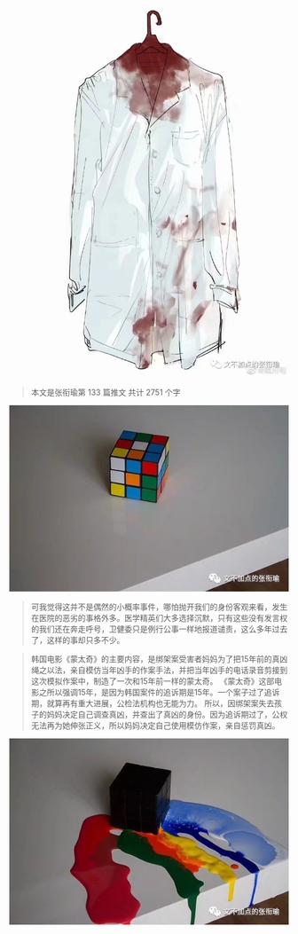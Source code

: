 ![](./images/img_001.png)

> 本文是张衔瑜第 133 篇推文 共计 2751 个字

![](./images/img_002.png)

> 可我觉得这并不是偶然的小概率事件，哪怕抛开我们的身份客观来看，发生在医院的恶劣的事格外多。医学精英们大多选择沉默，只有这些没有发言权的我们还在奔走呼号，卫健委只是例行公事一样地报道谴责，这么多年过去了，这样的事却只多不少。

> 韩国电影《蒙太奇》的主要内容，是绑架案受害者妈妈为了把15年前的真凶绳之以法，亲自模仿当年凶手的作案手法，并把当年凶手的电话录音剪接到这次模拟作案中，制造了一次和15年前一样的蒙太奇。 《蒙太奇》这部电影之所以强调15年，是因为韩国案件的追诉期是15年。一个案子过了追诉期，就算再有重大进展，公检法机构也无能为力。 所以，因绑架案失去孩子的妈妈决定自己调查真凶，并查出了真凶的身份。因为追诉期过了，公权无法再为她伸张正义，所以妈妈决定自己使用模仿作案，亲自惩罚真凶。

![](./images/img_003.png)
